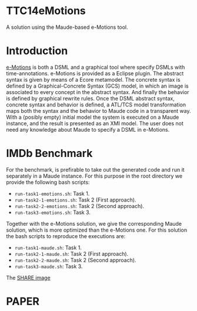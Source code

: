 TTC14eMotions
=============

A solution using the Maude-based e-Motions tool.

# Introduction
[e-Motions](http://atenea.lcc.uma.es/e-Motions) is both a DSML and a graphical tool where specify DSMLs with time-annotations. e-Motions is provided as a Eclipse plugin. The abstract syntax is given by means of a Ecore metamodel. The concrete syntax is defined by a Graphical-Concrete Syntax (GCS) model, in which an image is associated to every concept in the abstract syntax. And finally the behavior is defined by graphical rewrite rules. Once the DSML abstract syntax, concrete syntax and behavior is defined, a ATL/TCS model transformation maps both the syntax and the behavior to Maude code in a transparent way. With a (posibly empty) initial model the system is executed on a Maude instance, and the result is presented as an XMI model. The user does not need any knowledge about Maude to specify a DSML in e-Motions.

# IMDb Benchmark
For the benchmark, is prefirable to take out the generated code and run it separately in a Maude instance. For this purpose in the root directory we provide the following bash scripts:
- `run-task1-emotions.sh`: Task 1.
- `run-task2-1-emotions.sh`: Task 2 (First approach).
- `run-task2-2-emotions.sh`: Task 2 (Second approach).
- `run-task3-emotions.sh`: Task 3.

Together with the e-Motions solution, we give the corresponding Maude solution, which is more optimized than the e-Motions one. For this solution the bash scripts to reproduce the executions are:
- `run-task1-maude.sh`: Task 1.
- `run-task2-1-maude.sh`: Task 2 (First approach).
- `run-task2-2-maude.sh`: Task 2 (Second approach).
- `run-task3-maude.sh`: Task 3.

The [SHARE image](http://share20.eu/?page=ConfigureNewSession&vdi=Ubuntu12LTS_TTC14_64bit_emotions.vdi) 

# PAPER
